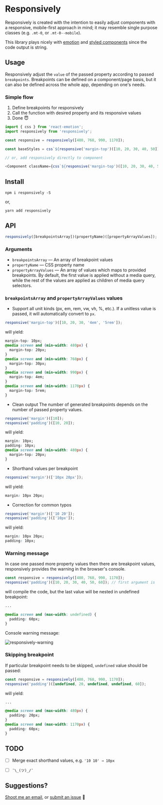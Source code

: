 # Responsively
Responsively is created with the intention to easily adjust components with a responsive, mobile-first approach in mind; it may resemble single purpose classes (e.g. `.mt-0`, or `.mt-0--mobile`).

This library plays nicely with [emotion](https://emotion.sh/) and [styled components](https://www.styled-components.com/) since the code output is string.

## Usage
Responsively adjust the `value` of the passed property according to passed `breakpoints`. Breakpoints can be defined on a component/page basis, but it can also be defined across the whole app, depending on one's needs.

### Simple flow
1. Define breakpoints for responsively
2. Call the function with desired property and its responsive values
3. Done 😇

```javascript
import { css } from 'react-emotion';
import responsively from 'responsively';

const responsive = responsively([480, 768, 990, 1170]);

const baseStyles = css`${responsive('margin-top')([10, 20, 30, 40, 50])};`;

// or, add responsively directly to component

<Component className={css`${responsive('margin-top')([10, 20, 30, 40, 50])};`} />
```

## Install
```npm i responsively -S```

or,

```yarn add responsively```


## API
```javascript
responsively([breakpointsArray])(propertyName)([propertyArrayValues]);
```

### Arguments
* `breakpointsArray` — An array of breakpoint values
* `propertyName` — CSS property name
* `propertyArrayValues` — An array of values which maps to provided breakpoints. By default, the first value is applied without a media query, while the rest of the values are applied as children of media query selectors.

### `breakpointsArray` and `propertyArrayValues` values
* Support all unit kinds (px, em, rem, vw, vh, %, etc.). If a unitless value is passed, it will automatically convert to `px`.
```javascript
responsive('margin-top')([10, 20, 30, '4em', '5rem']);
```
will yield:
```css
margin-top: 10px;
@media screen and (min-width: 480px) {
  margin-top: 20px;
}
@media screen and (min-width: 768px) {
  margin-top: 30px;
}
@media screen and (min-width: 990px) {
  margin-top: 4em;
}
@media screen and (min-width: 1170px) {
  margin-top: 5rem;
}
```

* Clean output
The number of generated breakpoints depends on the number of passed property values.
```javascript
responsive('margin')([10]);
responsive('padding')([10, 20]);
```
will yield:
```css
margin: 10px;
padding: 10px;
@media screen and (min-width: 480px) {
  margin-top: 20px;
}
```

* Shorthand values per breakpoint
```javascript
responsive('margin')(['10px 20px']);
```
will yield:
```css
margin: 10px 20px;
```

* Correction for common typos
```javascript
responsive('margin')(['10 20']);
responsive('padding')(['10px']);
```
will yield:
```css
margin: 10px 20px;
padding: 10px;
```

### Warning message
In case one passed more property values then there are breakpoint values, responsively provides the warning in the browser's console.
```javascript
const responsive = responsively([480, 768, 990, 1170]);
responsive('padding')([10, 20, 30, 40, 50, 60]); // first argument is `default value`
```
will compile the code, but the last value will be nested in undefined breakpoint:
```css
...

@media screen and (max-width: undefined) {
  padding: 60px;
}
```

Console warning message:

![responsively-warning](http://www.danijelgrabez.com/public-links/github/responsively/responsively-warning-message.png "Image of responsively warning message")


### Skipping breakpoint
If particular breakpoint needs to be skipped, `undefined` value should be passed:
```javascript
const responsive = responsively([480, 768, 990, 1170]);
responsive('padding')([undefined, 20, undefined, undefined, 60]);
```
will yield:
```css
...

@media screen and (max-width: 480px) {
  padding: 20px;
}
@media screen and (max-width: 1170px) {
  padding: 60px;
}
```

## TODO
- [ ] Merge exact shorthand values, e.g. `'10 10' → 10px`
- [ ] `¯\_(ツ)_/¯`


## Suggestions?
[Shoot me an email](mailto:danijel.grabez@gmail.com), or [submit an issue](https://github.com/danijelgrabez/responsively/issues) 🚀
